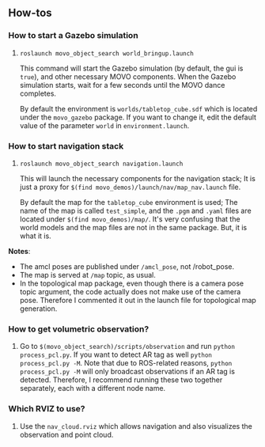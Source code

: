 ## How-tos

### How to start a Gazebo simulation

1. `roslaunch movo_object_search world_bringup.launch`
   
    This command will start the Gazebo simulation (by default, the gui is `true`),
    and other necessary MOVO components. When the Gazebo simulation starts, wait
    for a few seconds until the MOVO dance completes.
    
    By default the environment is `worlds/tabletop_cube.sdf` which is located
    under the `movo_gazebo` package. If you want to change it, edit the default
    value of the parameter `world` in `environment.launch`.
    
### How to start navigation stack

1. `roslaunch movo_object_search navigation.launch`

    This will launch the necessary components for the navigation stack; It
    is just a proxy for `$(find movo_demos)/launch/nav/map_nav.launch` file.
    
    By default the map for the `tabletop_cube` environment is used; The name
    of the map is called `test_simple`, and the `.pgm` and `.yaml` files are
    located under `$(find movo_demos)/map/`. It's very confusing that the world
    models and the map files are not in the same package. But, it is what it is.
    
**Notes**:

* The amcl poses are published under `/amcl_pose`, not /robot_pose.
* The map is served at `/map` topic, as usual.
* In the topological map package, even though there is a camera pose topic argument,
  the code actually does not make use of the camera pose. Therefore I commented
  it out in the launch file for topological map generation.

    
### How to get volumetric observation?

1. Go to `$(movo_object_search)/scripts/observation` and run `python process_pcl.py`.
   If you want to detect AR tag as well `python process_pcl.py -M`. Note that
   due to ROS-related reasons, `python process_pcl.py -M` will only broadcast
   observations if an AR tag is detected. Therefore, I recommend running these
   two together separately, each with a different node name.
   
### Which RVIZ to use?

1. Use the `nav_cloud.rviz` which allows navigation and also visualizes the observation and point cloud.
